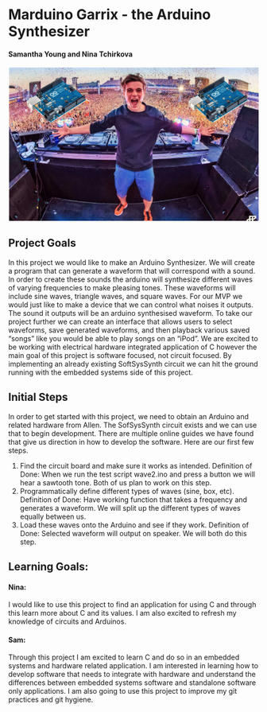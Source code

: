 # Marduino Garrix - the Arduino Synthesizer

#### Samantha Young and Nina Tchirkova 

![](/brandingphoto.png)

## Project Goals
In this project we would like to make an Arduino Synthesizer. We will create a program that can generate a waveform that will correspond with a sound. In order to create these sounds the arduino will synthesize different waves of varying frequencies to make pleasing tones. These waveforms will include sine waves, triangle waves, and square waves. For our MVP we would just like to make a device that we can control what noises it outputs. The sound it outputs will be an arduino synthesised waveform. To take our project further we can create an interface that allows users to select waveforms, save generated waveforms, and then playback various saved “songs” like you would be able to play songs on an “iPod”. 
We are excited to be working with electrical hardware integrated application of C however the main goal of this project is software focused, not circuit focused. By implementing an already existing SoftSysSynth circuit we can hit the ground running with the embedded systems side of this project. 

## Initial Steps
In order to get started with this project, we need to obtain an Arduino and related hardware from Allen. The SofSysSynth circuit exists and we can use that to begin development. There are multiple online guides we have found that give us direction in how to develop the software. Here are our first few steps.

1. Find the circuit board and make sure it works as intended. Definition of Done:  When we run the test script wave2.ino and press a button we will hear a sawtooth tone. Both of us plan to work on this step.
2. Programmatically define different types of waves (sine, box, etc). Definition of Done: Have working function that takes a frequency and generates a waveform. We will split up the different types of waves equally between us.
3. Load these waves onto the Arduino and see if they work. Definition of Done: Selected waveform will output on speaker. We will both do this step.


## Learning Goals:

#### Nina: 
I would like to use this project to find an application for using C and through this learn more about C and its values. I am also excited to refresh my knowledge of circuits and Arduinos. 

#### Sam:
Through this project I am excited to learn C and do so in an embedded systems and hardware related application. I am interested in learning how to develop software that needs to integrate with hardware and understand the differences between embedded systems software and standalone software only applications. I am also going to use this project to improve my git practices and git hygiene.




